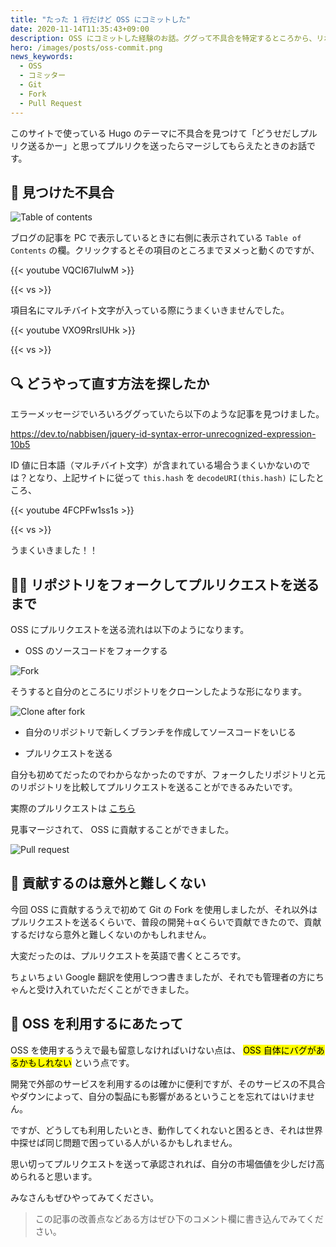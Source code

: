 ```yaml
---
title: "たった 1 行だけど OSS にコミットした"
date: 2020-11-14T11:35:43+09:00
description: OSS にコミットした経験のお話。ググって不具合を特定するところから、リポジトリをフォークしてコミット、プルリクエストを送るまでの経緯について。また、 OSS を利用するうえでの注意点。
hero: /images/posts/oss-commit.png
news_keywords:
  - OSS
  - コミッター
  - Git
  - Fork
  - Pull Request
---
```


このサイトで使っている Hugo のテーマに不具合を見つけて「どうせだしプルリク送るかー」と思ってプルリクを送ったらマージしてもらえたときのお話です。

## :bug: 見つけた不具合

![Table of contents](/images/posts/table-of-contents.png)

ブログの記事を PC で表示しているときに右側に表示されている `Table of Contents` の欄。クリックするとその項目のところまでヌメっと動くのですが、

{{< youtube VQCI67IulwM >}}

{{< vs >}}

項目名にマルチバイト文字が入っている際にうまくいきませんでした。

{{< youtube VXO9RrslUHk >}}

{{< vs >}}

## :mag: どうやって直す方法を探したか

エラーメッセージでいろいろググっていたら以下のような記事を見つけました。

https://dev.to/nabbisen/jquery-id-syntax-error-unrecognized-expression-10b5

ID 値に日本語（マルチバイト文字）が含まれている場合うまくいかないのでは？となり、上記サイトに従って `this.hash` を `decodeURI(this.hash)` にしたところ、

{{< youtube 4FCPFw1ss1s >}}

{{< vs >}}

うまくいきました！！

## :fork_and_knife::meat_on_bone: リポジトリをフォークしてプルリクエストを送るまで

OSS にプルリクエストを送る流れは以下のようになります。

- OSS のソースコードをフォークする

![Fork](/images/posts/fork.png)

そうすると自分のところにリポジトリをクローンしたような形になります。

![Clone after fork](/images/posts/clone-after-fork.png)

- 自分のリポジトリで新しくブランチを作成してソースコードをいじる

- プルリクエストを送る

自分も初めてだったのでわからなかったのですが、フォークしたリポジトリと元のリポジトリを比較してプルリクエストを送ることができるみたいです。

実際のプルリクエストは [こちら](https://github.com/hugo-toha/toha/pull/164)

見事マージされて、 OSS に貢献することができました。

![Pull request](/images/posts/pull-request.png)

## :muscle: 貢献するのは意外と難しくない

今回 OSS に貢献するうえで初めて Git の Fork を使用しましたが、それ以外はプルリクエストを送るくらいで、普段の開発＋αくらいで貢献できたので、貢献するだけなら意外と難しくないのかもしれません。

大変だったのは、プルリクエストを英語で書くところです。

ちょいちょい Google 翻訳を使用しつつ書きましたが、それでも管理者の方にちゃんと受け入れていただくことができました。

## :convenience_store: OSS を利用するにあたって

OSS を使用するうえで最も留意しなければいけない点は、 <mark>OSS 自体にバグがあるかもしれない</mark> という点です。

開発で外部のサービスを利用するのは確かに便利ですが、そのサービスの不具合やダウンによって、自分の製品にも影響があるということを忘れてはいけません。

ですが、どうしても利用したいとき、動作してくれないと困るとき、それは世界中探せば同じ問題で困っている人がいるかもしれません。

思い切ってプルリクエストを送って承認されれば、自分の市場価値を少しだけ高められると思います。

みなさんもぜひやってみてください。

> この記事の改善点などある方はぜひ下のコメント欄に書き込んでみてください。
